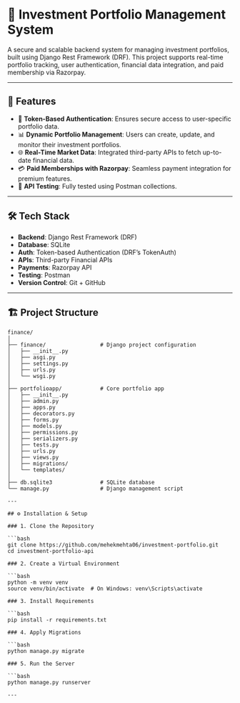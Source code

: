 # 💼 Investment Portfolio Management System

A secure and scalable backend system for managing investment portfolios, built using Django Rest Framework (DRF). This project supports real-time portfolio tracking, user authentication, financial data integration, and paid membership via Razorpay.

---

## 🚀 Features

- 🔐 **Token-Based Authentication**: Ensures secure access to user-specific portfolio data.
- 📊 **Dynamic Portfolio Management**: Users can create, update, and monitor their investment portfolios.
- 🌐 **Real-Time Market Data**: Integrated third-party APIs to fetch up-to-date financial data.
- 💳 **Paid Memberships with Razorpay**: Seamless payment integration for premium features.
- 🧪 **API Testing**: Fully tested using Postman collections.

---

## 🛠️ Tech Stack

- **Backend**: Django Rest Framework (DRF)
- **Database**: SQLite
- **Auth**: Token-based Authentication (DRF’s TokenAuth)
- **APIs**: Third-party Financial APIs 
- **Payments**: Razorpay API
- **Testing**: Postman
- **Version Control**: Git + GitHub

---

## 🏗️ Project Structure

```plaintext
finance/
│
├── finance/                 # Django project configuration
│   ├── __init__.py
│   ├── asgi.py
│   ├── settings.py
│   ├── urls.py
│   └── wsgi.py
│
├── portfolioapp/            # Core portfolio app
│   ├── __init__.py
│   ├── admin.py
│   ├── apps.py
│   ├── decorators.py
│   ├── forms.py
│   ├── models.py
│   ├── permissions.py
│   ├── serializers.py
│   ├── tests.py
│   ├── urls.py
│   ├── views.py
│   ├── migrations/
│   └── templates/
│
├── db.sqlite3               # SQLite database
└── manage.py                # Django management script

---

## ⚙️ Installation & Setup

### 1. Clone the Repository

```bash
git clone https://github.com/mehekmehta06/investment-portfolio.git
cd investment-portfolio-api

### 2. Create a Virtual Environment

```bash
python -m venv venv
source venv/bin/activate  # On Windows: venv\Scripts\activate

### 3. Install Requirements

```bash
pip install -r requirements.txt

### 4. Apply Migrations

```bash
python manage.py migrate

### 5. Run the Server

```bash
python manage.py runserver

---
